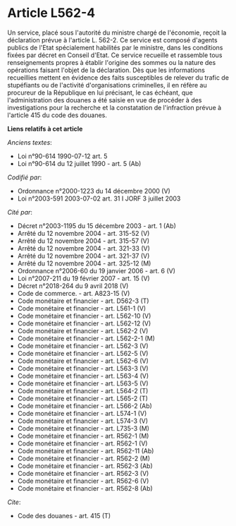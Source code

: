 # Article L562-4

Un service, placé sous l'autorité du ministre chargé de l'économie, reçoit la déclaration prévue à l'article L. 562-2. Ce
service est composé d'agents publics de l'Etat spécialement habilités par le ministre, dans les conditions fixées par décret
en Conseil d'Etat. Ce service recueille et rassemble tous renseignements propres à établir l'origine des sommes ou la nature
des opérations faisant l'objet de la déclaration. Dès que les informations recueillies mettent en évidence des faits
susceptibles de relever du trafic de stupéfiants ou de l'activité d'organisations criminelles, il en réfère au procureur de
la République en lui précisant, le cas échéant, que l'administration des douanes a été saisie en vue de procéder à des
investigations pour la recherche et la constatation de l'infraction prévue à l'article 415 du code des douanes.

**Liens relatifs à cet article**

_Anciens textes_:

  - Loi n°90-614 1990-07-12 art. 5
  - Loi n°90-614 du 12 juillet 1990 - art. 5 (Ab)

_Codifié par_:

  - Ordonnance n°2000-1223 du 14 décembre 2000 (V)
  - Loi n°2003-591 2003-07-02 art. 31 I JORF 3 juillet 2003

_Cité par_:

  - Décret n°2003-1195 du 15 décembre 2003 - art. 1 (Ab)
  - Arrêté du 12 novembre 2004 - art. 315-52 (V)
  - Arrêté du 12 novembre 2004 - art. 315-57 (V)
  - Arrêté du 12 novembre 2004 - art. 321-33 (V)
  - Arrêté du 12 novembre 2004 - art. 321-37 (V)
  - Arrêté du 12 novembre 2004 - art. 325-12 (M)
  - Ordonnance n°2006-60 du 19 janvier 2006 - art. 6 (V)
  - Loi n°2007-211 du 19 février 2007 - art. 15 (V)
  - Décret n°2018-264 du 9 avril 2018 (V)
  - Code de commerce. - art. A823-15 (V)
  - Code monétaire et financier - art. D562-3 (T)
  - Code monétaire et financier - art. L561-1 (V)
  - Code monétaire et financier - art. L562-10 (V)
  - Code monétaire et financier - art. L562-12 (V)
  - Code monétaire et financier - art. L562-2 (V)
  - Code monétaire et financier - art. L562-2-1 (M)
  - Code monétaire et financier - art. L562-3 (V)
  - Code monétaire et financier - art. L562-5 (V)
  - Code monétaire et financier - art. L562-6 (V)
  - Code monétaire et financier - art. L563-3 (V)
  - Code monétaire et financier - art. L563-4 (V)
  - Code monétaire et financier - art. L563-5 (V)
  - Code monétaire et financier - art. L564-2 (T)
  - Code monétaire et financier - art. L565-2 (T)
  - Code monétaire et financier - art. L566-2 (Ab)
  - Code monétaire et financier - art. L574-1 (V)
  - Code monétaire et financier - art. L574-3 (V)
  - Code monétaire et financier - art. L735-3 (M)
  - Code monétaire et financier - art. R562-1 (M)
  - Code monétaire et financier - art. R562-1 (V)
  - Code monétaire et financier - art. R562-11 (Ab)
  - Code monétaire et financier - art. R562-2 (M)
  - Code monétaire et financier - art. R562-3 (Ab)
  - Code monétaire et financier - art. R562-3 (V)
  - Code monétaire et financier - art. R562-6 (V)
  - Code monétaire et financier - art. R562-8 (Ab)

_Cite_:

  - Code des douanes - art. 415 (T)
